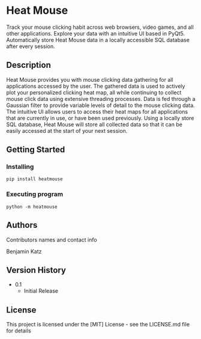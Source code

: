 # Heat Mouse

Track your mouse clicking habit across web browsers, video games, and all other applications. Explore your data with an intuitive UI based in PyQt5. Automatically store Heat Mouse data in a locally accessible SQL database after every session.

## Description

Heat Mouse provides you with mouse clicking data gathering for all applications accessed by the user. The gathered data is used to actively plot your personalized clicking heat map, all while continuing to collect mouse click data using extensive threading processes. Data is fed through a Gaussian filter to provide variable levels of detail to the mouse clicking data. The intuitive UI allows users to access their heat maps for all applications that are currently in use, or have been used previously. Using a locally store SQL database, Heat Mouse will store all collected data so that it can be easily accessed at the start of your next session.

## Getting Started

### Installing

```
pip install heatmouse
```

### Executing program

```
python -m heatmouse
```

## Authors

Contributors names and contact info

Benjamin Katz 

## Version History

* 0.1
    * Initial Release

## License

This project is licensed under the [MIT] License - see the LICENSE.md file for details
